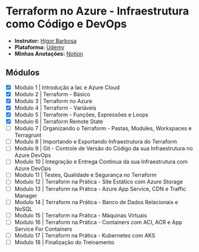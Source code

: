 # Terraform no Azure - Infraestrutura como Código e DevOps

- **Instrutor:** [Higor Barbosa](https://www.linkedin.com/in/higor-barbosa/)
- **Plataforma:** [Udemy](https://www.udemy.com/course/terraformazure/)
- **Minhas Anotações:** [Notion](https://l1ef.notion.site/Terraform-no-Azure-dfc4ebdeb255459caeec5e6c190b0474)

## Módulos

- [x] Modulo 1 | Introdução a Iac e Azure Cloud
- [x] Modulo 2 | Terraform - Básico
- [x] Modulo 3 | Terraform no Azure
- [x] Modulo 4 | Terraform - Variáveis
- [x] Modulo 5 | Terraform - Funções, Expressões e Loops
- [x] Modulo 6 | Terraform Remote State
- [ ] Modulo 7 | Organizando o Terraform - Pastas, Modules, Workspaces e Terragrunt
- [ ] Modulo 8 | Importando e Exportando Infraestrutura do Terraform
- [ ] Modulo 9 | Git - Controle de Versão do Código da sua Infraestrutura no Azure DevOps
- [ ] Modulo 10 | Integração e Entrega Continua da sua Infraestrutura com Azure DevOps
- [ ] Modulo 11 | Testes, Qualidade e Segurança no Terraform
- [ ] Modulo 12 | Terraform na Prática - Site Estático com Azure Storage
- [ ] Modulo 13 | Terraform na Prática - Azure App Service, CDN e Traffic Manager
- [ ] Modulo 14 | Terraform na Prática - Banco de Dados Relacionais e NoSQL
- [ ] Modulo 15 | Terraform na Prática - Máquinas Virtuais
- [ ] Modulo 16 | Terraform na Prática - Containers com ACI, ACR e App Service For Containers
- [ ] Modulo 17 | Terraform na Prática - Kubernetes com AKS
- [ ] Modulo 18 | Finalização do Treinamento
